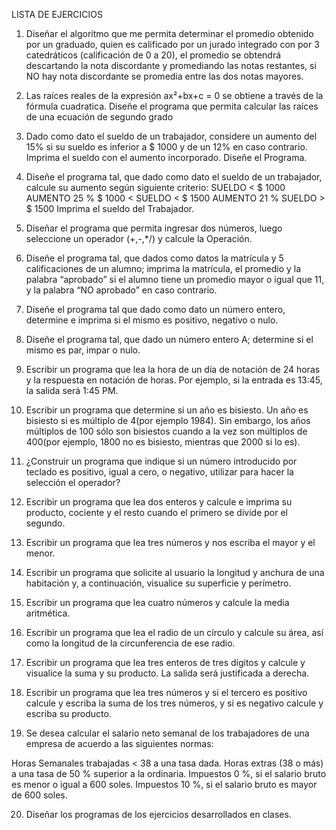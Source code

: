 LISTA DE EJERCICIOS

1. Diseñar el algoritmo que me permita determinar el promedio obtenido por un graduado, quien es 
calificado por un jurado integrado con por 3 catedráticos (calificación de 0 a 20), el promedio se 
obtendrá descartando la nota discordante y promediando las notas restantes, si NO hay nota 
discordante se promedia entre las dos notas mayores.

2. Las raíces reales de la expresión ax²+bx+c = 0 se obtiene a través de la fórmula cuadratica. Diseñe el programa que permita calcular las raíces de una ecuación de segundo grado
3. Dado como dato el sueldo de un trabajador, considere un aumento del 15% si su sueldo es inferior a $ 
1000 y de un 12% en caso contrario. Imprima el sueldo con el aumento incorporado. Diseñe el Programa.
4. Diseñe el programa tal, que dado como dato el sueldo de un trabajador, calcule su aumento según 
siguiente criterio:
      SUELDO < $ 1000           AUMENTO 25 %
$ 1000 < SUELDO < $ 1500        AUMENTO 21 %
      SUELDO > $ 1500
Imprima el sueldo del Trabajador.
5. Diseñar el programa que permita ingresar dos números, luego seleccione un operador (+,-,*/) y calcule 
la Operación. 

6. Diseñe el programa tal, que dados como datos la matrícula y 5 calificaciones de un alumno; imprima 
la matrícula, el promedio y la palabra “aprobado” si el alumno tiene un promedio mayor o igual que 
11, y la palabra “NO aprobado” en caso contrario.

7. Diseñe el programa tal que dado como dato un número entero, determine e imprima si el mismo es 
positivo, negativo o nulo.

8. Diseñe el programa tal, que dado un número entero A; determine si el mismo es par, impar o nulo.

9. Escribir un programa que lea la hora de un día de notación de 24 horas y la respuesta en notación de 
horas. Por ejemplo, si la entrada es 13:45, la salida será 1:45 PM. 

10. Escribir un programa que determine si un año es bisiesto. Un año es bisiesto si es múltiplo de 4(por 
ejemplo 1984). Sin embargo, los años múltiplos de 100 sólo son bisiestos cuando a la vez son múltiplos 
de 400(por ejemplo, 1800 no es bisiesto, mientras que 2000 si lo es). 

11. ¿Construir un programa que indique si un número introducido por teclado es positivo, igual a cero, o 
negativo, utilizar para hacer la selección el operador? 

12. Escribir un programa que lea dos enteros y calcule e imprima su producto, cociente y el resto cuando 
el primero se divide por el segundo.

13. Escribir un programa que lea tres números y nos escriba el mayor y el menor.

14. Escribir un programa que solicite al usuario la longitud y anchura de una habitación y, a 
continuación, visualice su superficie y perímetro. 

15. Escribir un programa que lea cuatro números y calcule la media aritmética. 

16. Escribir un programa que lea el radio de un círculo y calcule su área, así como la longitud de la 
circunferencia de ese radio.

17. Escribir un programa que lea tres enteros de tres dígitos y calcule y visualice la suma y su producto. 
La salida será justificada a derecha.

18. Escribir un programa que lea tres números y si el tercero es positivo calcule y escriba la suma de los 
tres números, y si es negativo calcule y escriba su producto.

19. Se desea calcular el salario neto semanal de los trabajadores de una empresa de acuerdo a las 
siguientes normas: 

Horas Semanales trabajadas < 38 a una tasa dada.
Horas extras (38 o más) a una tasa de 50 % superior a la ordinaria. 
Impuestos 0 %, si el salario bruto es menor o igual a 600 soles.
Impuestos 10 %, si el salario bruto es mayor de 600 soles.

20. Diseñar los programas de los ejercicios desarrollados en clases.
